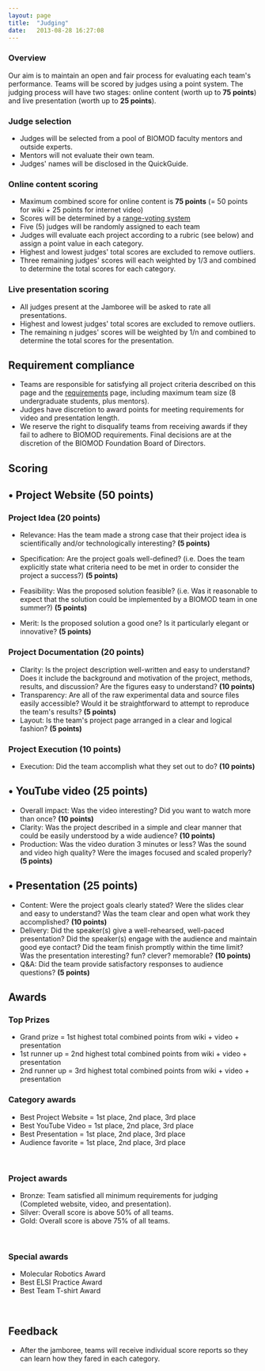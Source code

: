 ```yaml
---
layout: page
title:  "Judging"
date:   2013-08-28 16:27:08
---
```


### Overview

Our aim is to maintain an open and fair process for evaluating each team's performance. Teams will be scored by judges using a point system. The judging process will have two stages: online content (worth up to **75 points**) and live presentation (worth up to **25 points**).

### Judge selection

- Judges will be selected from a pool of BIOMOD faculty mentors and outside experts.
- Mentors will not evaluate their own team.
- Judges' names will be disclosed in the QuickGuide.

### Online content scoring

- Maximum combined score for online content is **75 points** (= 50 points for wiki + 25 points for internet video)
- Scores will be determined by a [range-voting system](http://en.wikipedia.org/wiki/Range_voting)
- Five (5) judges will be randomly assigned to each team
- Judges will evaluate each project according to a rubric (see below) and assign a point value in each category.
- Highest and lowest judges' total scores are excluded to remove outliers.
- Three remaining judges' scores will each weighted by 1/3 and combined to determine the total scores for each category.

### Live presentation scoring

- All judges present at the Jamboree will be asked to rate all presentations.
- Highest and lowest judges' total scores are excluded to remove outliers.
- The remaining n judges' scores will be weighted by 1/n and combined to determine the total scores for the presentation.


## Requirement compliance

- Teams are responsible for satisfying all project criteria described on this page and the [requirements](/requirements/) page, including maximum team size (8 undergraduate students, plus mentors).
- Judges have discretion to award points for meeting requirements for video and presentation length.
- We reserve the right to disqualify teams from receiving awards if they fail to adhere to BIOMOD requirements. Final decisions are at the discretion of the BIOMOD Foundation Board of Directors.

## Scoring

## • Project Website (50 points)

### Project Idea (20 points)

*   Relevance: Has the team made a strong case that their project idea is scientifically and/or technologically interesting? **(5 points)**

*   Specification: Are the project goals well-defined? (i.e. Does the team explicitly state what criteria need to be met in order to consider the project a success?) **(5 points)**

*   Feasibility: Was the proposed solution feasible? (i.e. Was it reasonable to expect that the solution could be implemented by a BIOMOD team in one summer?) **(5 points)**

*   Merit: Is the proposed solution a good one? Is it particularly elegant or innovative? **(5 points)**

### Project Documentation (20 points)

- Clarity: Is the project description well-written and easy to understand? Does it include the background and motivation of the project, methods, results, and discussion? Are the figures easy to understand? **(10 points)**
- Transparency: Are all of the raw experimental data and source files easily accessible? Would it be straightforward to attempt to reproduce the team's results? **(5 points)**
- Layout: Is the team's project page arranged in a clear and logical fashion? **(5 points)**

### Project Execution (10 points)

- Execution: Did the team accomplish what they set out to do? **(10 points)**


## • YouTube video (25 points)

- Overall impact: Was the video interesting? Did you want to watch more than once? **(10 points)**
- Clarity: Was the project described in a simple and clear manner that could be easily understood by a wide audience? **(10 points)**
- Production: Was the video duration 3 minutes or less? Was the sound and video high quality? Were the images focused and scaled properly? **(5 points)**


## • Presentation (25 points)

- Content: Were the project goals clearly stated? Were the slides clear and easy to understand? Was the team clear and open what work they accomplished? **(10 points)**
- Delivery: Did the speaker(s) give a well-rehearsed, well-paced presentation? Did the speaker(s) engage with the audience and maintain good eye contact? Did the team finish promptly within the time limit? Was the presentation interesting? fun? clever? memorable? **(10 points)**
- Q&A: Did the team provide satisfactory responses to audience questions? **(5 points)**


## Awards

### Top Prizes

- Grand prize = 1st highest total combined points from wiki + video + presentation
- 1st runner up = 2nd highest total combined points from wiki + video + presentation
- 2nd runner up = 3rd highest total combined points from wiki + video + presentation


### Category awards

- Best Project Website = 1st place, 2nd place, 3rd place
- Best YouTube Video = 1st place, 2nd place, 3rd place
- Best Presentation = 1st place, 2nd place, 3rd place
- Audience favorite = 1st place, 2nd place, 3rd place

&nbsp;

### Project awards

- Bronze: Team satisfied all minimum requirements for judging (Completed website, video, and presentation).
- Silver: Overall score is above 50% of all teams.
- Gold: Overall score is above 75% of all teams.

&nbsp;

### Special awards

- Molecular Robotics Award
- Best ELSI Practice Award
- Best Team T-shirt Award

&nbsp;

## Feedback

- After the jamboree, teams will receive individual score reports so they can learn how they fared in each category.


